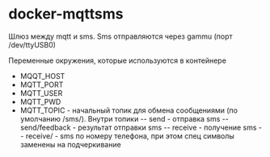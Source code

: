 # docker-mqttsms
Шлюз между mqtt и sms.
Sms отправляются через gammu (порт /dev/ttyUSB0)

Переменные окружения, которые используются в контейнере
- MQQT_HOST
- MQTT_PORT
- MQTT_USER
- MQTT_PWD
- MQTT_TOPIC - начальный топик для обмена сообщениями (по умолчанию /sms/). Внутри топики 
-- send - отправка sms
-- send/feedback - результат отправки sms
-- receive - получение sms
-- receive/<number> - sms по номеру телефона, при этом спец символы заменены на подчеркивание  

